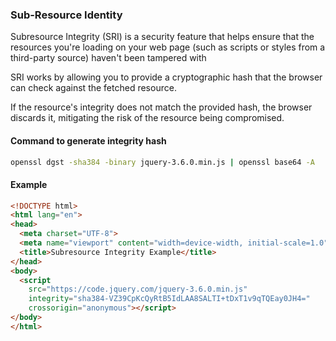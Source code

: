 
### Sub-Resource Identity

Subresource Integrity (SRI) is a security feature that helps ensure that the resources you're loading on your web page (such as scripts or styles from a third-party source) haven't been tampered with

SRI works by allowing you to provide a cryptographic hash that the browser can check against the fetched resource.

If the resource's integrity does not match the provided hash, the browser discards it, mitigating the risk of the resource being compromised.

#### Command to generate integrity hash
```sh
openssl dgst -sha384 -binary jquery-3.6.0.min.js | openssl base64 -A
```

#### Example

```html
<!DOCTYPE html>
<html lang="en">
<head>
  <meta charset="UTF-8">
  <meta name="viewport" content="width=device-width, initial-scale=1.0">
  <title>Subresource Integrity Example</title>
</head>
<body>
  <script
    src="https://code.jquery.com/jquery-3.6.0.min.js"
    integrity="sha384-VZ39CpKcQyRtB5IdLAA8SALTI+tDxT1v9qTQEay0JH4="
    crossorigin="anonymous"></script>
</body>
</html>
```
